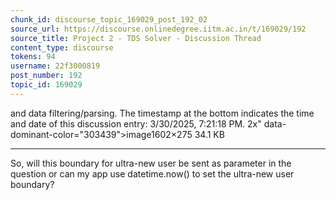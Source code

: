```yaml
---
chunk_id: discourse_topic_169029_post_192_02
source_url: https://discourse.onlinedegree.iitm.ac.in/t/169029/192
source_title: Project 2 - TDS Solver - Discussion Thread
content_type: discourse
tokens: 94
username: 22f3000819
post_number: 192
topic_id: 169029
---
```


 and data filtering/parsing. The timestamp at the bottom indicates the time and date of this discussion entry: 3/30/2025, 7:21:18 PM. 2x" data-dominant-color="303439">image1602×275 34.1 KB

---

So, will this boundary for ultra-new user be sent as parameter in the question or can my app use datetime.now() to set the ultra-new user boundary?
